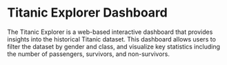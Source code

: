 #  Titanic Explorer Dashboard

The Titanic Explorer is a web-based interactive dashboard that provides insights into the historical Titanic dataset. This dashboard allows users to filter the dataset by gender and class, and visualize key statistics including the number of passengers, survivors, and non-survivors.
